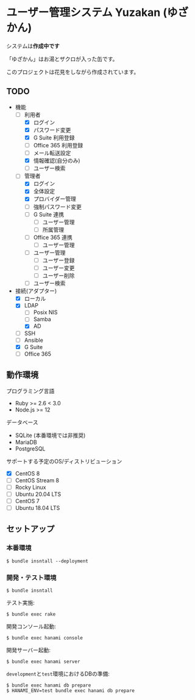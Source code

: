 # ユーザー管理システム Yuzakan (ゆざかん)

システムは**作成中です**

「ゆざかん」はお湯とザクロが入った缶です。

このプロジェクトは花見をしながら作成されています。

## TODO

* 機能
    * [ ] 利用者
        * [x] ログイン
        * [x] パスワード変更
        * [x] G Suite 利用登録
        * [ ] Office 365 利用登録
        * [ ] メール転送設定
        * [x] 情報確認(自分のみ)
        * [ ] ユーザー検索
    * [ ] 管理者
        * [x] ログイン
        * [x] 全体設定
        * [x] プロバイダー管理
        * [ ] 強制パスワード変更
        * [ ] G Suite 連携
            * [ ] ユーザー管理
            * [ ] 所属管理
        * [ ] Office 365 連携
            * [ ] ユーザー管理
        * [ ] ユーザー管理
            * [ ] ユーザー登録
            * [ ] ユーザー変更
            * [ ] ユーザー削除
        * [ ] ユーザー検索
* 接続(アダプター)
    * [x] ローカル
    * [x] LDAP
        * [ ] Posix NIS
        * [ ] Samba
        * [x] AD
    * [ ] SSH
    * [ ] Ansible
    * [x] G Suite
    * [ ] Office 365

## 動作環境

プログラミング言語

* Ruby >= 2.6 < 3.0
* Node.js >= 12

データベース

* SQLite (本番環境では非推奨)
* MariaDB
* PostgreSQL

サポートする予定のOS/ディストリビューション

* [x] CentOS 8
* [ ] CentOS Stream 8
* [ ] Rocky Linux
* [ ] Ubuntu 20.04 LTS
* [ ] CentOS 7
* [ ] Ubuntu 18.04 LTS

## セットアップ

### 本番環境

```
$ bundle insntall --deployment
```

### 開発・テスト環境

```
$ bundle insntall
```

テスト実施:

```
$ bundle exec rake
```

開発コンソール起動:

```
$ bundle exec hanami console
```

開発サーバー起動:

```
$ bundle exec hanami server
```

`development`と`test`環境におけるDBの準備:

```
$ bundle exec hanami db prepare
$ HANAMI_ENV=test bundle exec hanami db prepare
```
